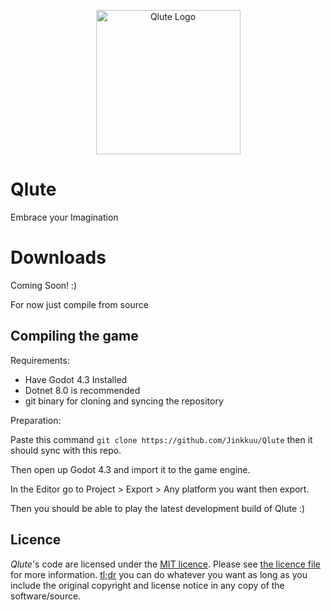 <p align="center">
  <img width="231" alt="Qlute Logo" src="https://github.com/Jinkkuu/Qlute/blob/master/Skin/System/mainmenulogo.png?raw=true">
</p>

# Qlute
Embrace your Imagination


# Downloads

Coming Soon! :)

For now just compile from source

## Compiling the game
Requirements:
- Have Godot 4.3 Installed
- Dotnet 8.0 is recommended
- git binary for cloning and syncing the repository

Preparation:

Paste this command  ```git clone https://github.com/Jinkkuu/Qlute``` then it should sync with this repo.

Then open up Godot 4.3 and import it to the game engine.

In the Editor go to Project > Export > Any platform you want then export.

Then you should be able to play the latest development build of Qlute :)

## Licence

*Qlute*'s code are licensed under the [MIT licence](https://opensource.org/licenses/MIT). Please see [the licence file](LICENCE) for more information. [tl;dr](https://tldrlegal.com/license/mit-license) you can do whatever you want as long as you include the original copyright and license notice in any copy of the software/source.

